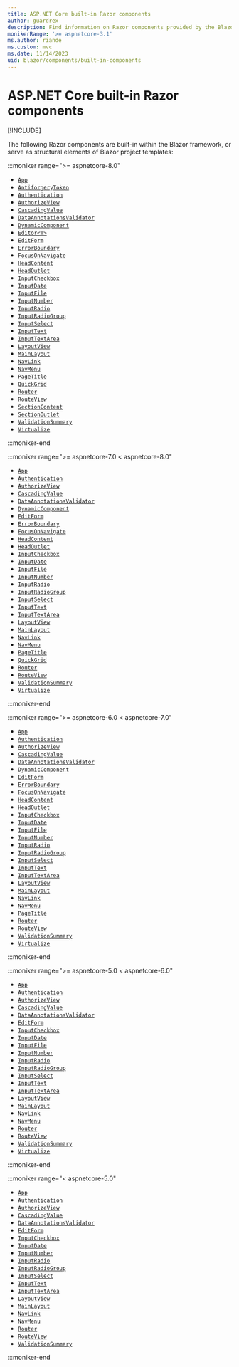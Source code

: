 ```yaml
---
title: ASP.NET Core built-in Razor components
author: guardrex
description: Find information on Razor components provided by the Blazor framework.
monikerRange: '>= aspnetcore-3.1'
ms.author: riande
ms.custom: mvc
ms.date: 11/14/2023
uid: blazor/components/built-in-components
---
```

# ASP.NET Core built-in Razor components

[!INCLUDE[](~/includes/not-latest-version.md)]

The following Razor components are built-in within the Blazor framework, or serve as structural elements of Blazor project templates:

:::moniker range=">= aspnetcore-8.0"

<!-- Link for FormMappingValidator. Addition to docs tracked by 
     https://github.com/dotnet/AspNetCore.Docs/issues/31621

* [`FormMappingValidator`](xref:blazor/forms/validation#validation-summary-and-validation-message-components)
-->

* [`App`](xref:blazor/project-structure)
* [`AntiforgeryToken`](xref:blazor/forms/index#antiforgery-support)
* [`Authentication`](xref:blazor/security/webassembly/index#authentication-component)
* [`AuthorizeView`](xref:blazor/security/index#authorizeview-component)
* [`CascadingValue`](xref:blazor/components/cascading-values-and-parameters#cascadingvalue-component)
* [`DataAnnotationsValidator`](xref:blazor/forms/validation#data-annotations-validator-component-and-custom-validation)
* [`DynamicComponent`](xref:blazor/components/dynamiccomponent)
* [`Editor<T>`](xref:blazor/forms/binding#nest-and-bind-forms)
* [`EditForm`](xref:blazor/forms/binding#editformeditcontext-model)
* [`ErrorBoundary`](xref:blazor/fundamentals/handle-errors#error-boundaries)
* [`FocusOnNavigate`](xref:blazor/fundamentals/routing#focus-an-element-on-navigation)
* [`HeadContent`](xref:blazor/components/control-head-content)
* [`HeadOutlet`](xref:blazor/components/control-head-content)
* [`InputCheckbox`](xref:blazor/forms/input-components)
* [`InputDate`](xref:blazor/forms/input-components)
* [`InputFile`](xref:blazor/file-uploads)
* [`InputNumber`](xref:blazor/forms/input-components)
* [`InputRadio`](xref:blazor/forms/input-components)
* [`InputRadioGroup`](xref:blazor/forms/input-components)
* [`InputSelect`](xref:blazor/forms/input-components)
* [`InputText`](xref:blazor/forms/input-components)
* [`InputTextArea`](xref:blazor/forms/input-components)
* [`LayoutView`](xref:blazor/components/layouts#apply-a-layout-to-arbitrary-content-layoutview-component)
* [`MainLayout`](xref:blazor/components/layouts#mainlayout-component)
* [`NavLink`](xref:blazor/fundamentals/routing#navlink-and-navmenu-components)
* [`NavMenu`](xref:blazor/fundamentals/routing#navlink-and-navmenu-components)
* [`PageTitle`](xref:blazor/components/control-head-content)
* [`QuickGrid`](xref:blazor/components/quickgrid)
* [`Router`](xref:blazor/fundamentals/routing#route-templates)
* [`RouteView`](xref:blazor/fundamentals/routing#route-templates)
* [`SectionContent`](xref:blazor/components/sections)
* [`SectionOutlet`](xref:blazor/components/sections)
* [`ValidationSummary`](xref:blazor/forms/validation#validation-summary-and-validation-message-components)
* [`Virtualize`](xref:blazor/components/virtualization)

:::moniker-end

:::moniker range=">= aspnetcore-7.0 < aspnetcore-8.0"

* [`App`](xref:blazor/project-structure)
* [`Authentication`](xref:blazor/security/webassembly/index#authentication-component)
* [`AuthorizeView`](xref:blazor/security/index#authorizeview-component)
* [`CascadingValue`](xref:blazor/components/cascading-values-and-parameters#cascadingvalue-component)
* [`DataAnnotationsValidator`](xref:blazor/forms/validation#data-annotations-validator-component-and-custom-validation)
* [`DynamicComponent`](xref:blazor/components/dynamiccomponent)
* [`EditForm`](xref:blazor/forms/binding#editformeditcontext-model)
* [`ErrorBoundary`](xref:blazor/fundamentals/handle-errors#error-boundaries)
* [`FocusOnNavigate`](xref:blazor/fundamentals/routing#focus-an-element-on-navigation)
* [`HeadContent`](xref:blazor/components/control-head-content)
* [`HeadOutlet`](xref:blazor/components/control-head-content)
* [`InputCheckbox`](xref:blazor/forms/input-components)
* [`InputDate`](xref:blazor/forms/input-components)
* [`InputFile`](xref:blazor/file-uploads)
* [`InputNumber`](xref:blazor/forms/input-components)
* [`InputRadio`](xref:blazor/forms/input-components)
* [`InputRadioGroup`](xref:blazor/forms/input-components)
* [`InputSelect`](xref:blazor/forms/input-components)
* [`InputText`](xref:blazor/forms/input-components)
* [`InputTextArea`](xref:blazor/forms/input-components)
* [`LayoutView`](xref:blazor/components/layouts#apply-a-layout-to-arbitrary-content-layoutview-component)
* [`MainLayout`](xref:blazor/components/layouts#mainlayout-component)
* [`NavLink`](xref:blazor/fundamentals/routing#navlink-and-navmenu-components)
* [`NavMenu`](xref:blazor/fundamentals/routing#navlink-and-navmenu-components)
* [`PageTitle`](xref:blazor/components/control-head-content)
* [`QuickGrid`](xref:blazor/components/quickgrid)
* [`Router`](xref:blazor/fundamentals/routing#route-templates)
* [`RouteView`](xref:blazor/fundamentals/routing#route-templates)
* [`ValidationSummary`](xref:blazor/forms/validation#validation-summary-and-validation-message-components)
* [`Virtualize`](xref:blazor/components/virtualization)

:::moniker-end

:::moniker range=">= aspnetcore-6.0 < aspnetcore-7.0"

* [`App`](xref:blazor/project-structure)
* [`Authentication`](xref:blazor/security/webassembly/index#authentication-component)
* [`AuthorizeView`](xref:blazor/security/index#authorizeview-component)
* [`CascadingValue`](xref:blazor/components/cascading-values-and-parameters#cascadingvalue-component)
* [`DataAnnotationsValidator`](xref:blazor/forms/validation#data-annotations-validator-component-and-custom-validation)
* [`DynamicComponent`](xref:blazor/components/dynamiccomponent)
* [`EditForm`](xref:blazor/forms/binding#editformeditcontext-model)
* [`ErrorBoundary`](xref:blazor/fundamentals/handle-errors#error-boundaries)
* [`FocusOnNavigate`](xref:blazor/fundamentals/routing#focus-an-element-on-navigation)
* [`HeadContent`](xref:blazor/components/control-head-content)
* [`HeadOutlet`](xref:blazor/components/control-head-content)
* [`InputCheckbox`](xref:blazor/forms/input-components)
* [`InputDate`](xref:blazor/forms/input-components)
* [`InputFile`](xref:blazor/file-uploads)
* [`InputNumber`](xref:blazor/forms/input-components)
* [`InputRadio`](xref:blazor/forms/input-components)
* [`InputRadioGroup`](xref:blazor/forms/input-components)
* [`InputSelect`](xref:blazor/forms/input-components)
* [`InputText`](xref:blazor/forms/input-components)
* [`InputTextArea`](xref:blazor/forms/input-components)
* [`LayoutView`](xref:blazor/components/layouts#apply-a-layout-to-arbitrary-content-layoutview-component)
* [`MainLayout`](xref:blazor/components/layouts#mainlayout-component)
* [`NavLink`](xref:blazor/fundamentals/routing#navlink-and-navmenu-components)
* [`NavMenu`](xref:blazor/fundamentals/routing#navlink-and-navmenu-components)
* [`PageTitle`](xref:blazor/components/control-head-content)
* [`Router`](xref:blazor/fundamentals/routing#route-templates)
* [`RouteView`](xref:blazor/fundamentals/routing#route-templates)
* [`ValidationSummary`](xref:blazor/forms/validation#validation-summary-and-validation-message-components)
* [`Virtualize`](xref:blazor/components/virtualization)

:::moniker-end

:::moniker range=">= aspnetcore-5.0 < aspnetcore-6.0"

* [`App`](xref:blazor/project-structure)
* [`Authentication`](xref:blazor/security/webassembly/index#authentication-component)
* [`AuthorizeView`](xref:blazor/security/index#authorizeview-component)
* [`CascadingValue`](xref:blazor/components/cascading-values-and-parameters#cascadingvalue-component)
* [`DataAnnotationsValidator`](xref:blazor/forms/validation#data-annotations-validator-component-and-custom-validation)
* [`EditForm`](xref:blazor/forms/binding#editformeditcontext-model)
* [`InputCheckbox`](xref:blazor/forms/input-components)
* [`InputDate`](xref:blazor/forms/input-components)
* [`InputFile`](xref:blazor/file-uploads)
* [`InputNumber`](xref:blazor/forms/input-components)
* [`InputRadio`](xref:blazor/forms/input-components)
* [`InputRadioGroup`](xref:blazor/forms/input-components)
* [`InputSelect`](xref:blazor/forms/input-components)
* [`InputText`](xref:blazor/forms/input-components)
* [`InputTextArea`](xref:blazor/forms/input-components)
* [`LayoutView`](xref:blazor/components/layouts#apply-a-layout-to-arbitrary-content-layoutview-component)
* [`MainLayout`](xref:blazor/components/layouts#mainlayout-component)
* [`NavLink`](xref:blazor/fundamentals/routing#navlink-and-navmenu-components)
* [`NavMenu`](xref:blazor/fundamentals/routing#navlink-and-navmenu-components)
* [`Router`](xref:blazor/fundamentals/routing#route-templates)
* [`RouteView`](xref:blazor/fundamentals/routing#route-templates)
* [`ValidationSummary`](xref:blazor/forms/validation#validation-summary-and-validation-message-components)
* [`Virtualize`](xref:blazor/components/virtualization)

:::moniker-end

:::moniker range="< aspnetcore-5.0"

* [`App`](xref:blazor/project-structure)
* [`Authentication`](xref:blazor/security/webassembly/index#authentication-component)
* [`AuthorizeView`](xref:blazor/security/index#authorizeview-component)
* [`CascadingValue`](xref:blazor/components/cascading-values-and-parameters#cascadingvalue-component)
* [`DataAnnotationsValidator`](xref:blazor/forms/validation#data-annotations-validator-component-and-custom-validation)
* [`EditForm`](xref:blazor/forms/binding#editformeditcontext-model)
* [`InputCheckbox`](xref:blazor/forms/input-components)
* [`InputDate`](xref:blazor/forms/input-components)
* [`InputNumber`](xref:blazor/forms/input-components)
* [`InputRadio`](xref:blazor/forms/input-components)
* [`InputRadioGroup`](xref:blazor/forms/input-components)
* [`InputSelect`](xref:blazor/forms/input-components)
* [`InputText`](xref:blazor/forms/input-components)
* [`InputTextArea`](xref:blazor/forms/input-components)
* [`LayoutView`](xref:blazor/components/layouts#apply-a-layout-to-arbitrary-content-layoutview-component)
* [`MainLayout`](xref:blazor/components/layouts#mainlayout-component)
* [`NavLink`](xref:blazor/fundamentals/routing#navlink-and-navmenu-components)
* [`NavMenu`](xref:blazor/fundamentals/routing#navlink-and-navmenu-components)
* [`Router`](xref:blazor/fundamentals/routing#route-templates)
* [`RouteView`](xref:blazor/fundamentals/routing#route-templates)
* [`ValidationSummary`](xref:blazor/forms/validation#validation-summary-and-validation-message-components)

:::moniker-end
